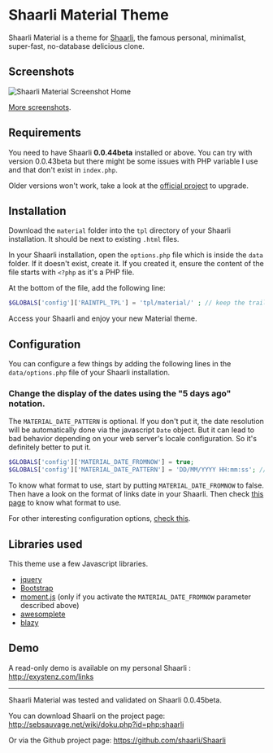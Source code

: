 # Shaarli Material Theme
Shaarli Material is a theme for [Shaarli](https://github.com/shaarli/Shaarli), the famous personal, minimalist, super-fast, no-database delicious clone.


## Screenshots
![Shaarli Material Screenshot Home](https://raw.githubusercontent.com/kalvn/Shaarli-Material/master/material/screenshots/home.png)

[More screenshots](https://github.com/kalvn/Shaarli-Material/tree/master/material/screenshots).


## Requirements
You need to have Shaarli **0.0.44beta** installed or above. You can try with version 0.0.43beta but there might be some issues with PHP variable I use and that don't exist in `index.php`.

Older versions won't work, take a look at the [official project](https://github.com/shaarli/Shaarli) to upgrade.


## Installation

Download the `material` folder into the `tpl` directory of your Shaarli installation. It should be next to existing `.html` files.

In your Shaarli installation, open the `options.php` file which is inside the `data` folder. If it doesn't exist, create it.
If you created it, ensure the content of the file starts with `<?php` as it's a PHP file.

At the bottom of the file, add the following line:

```php
$GLOBALS['config']['RAINTPL_TPL'] = 'tpl/material/' ; // keep the trailing slash!
```

Access your Shaarli and enjoy your new Material theme.


## Configuration
You can configure a few things by adding the following lines in the `data/options.php` file of your Shaarli installation.

### Change the display of the dates using the "5 days ago" notation.
The `MATERIAL_DATE_PATTERN` is optional. If you don't put it, the date resolution will be automatically done via the javascript `Date` object. But it can lead to bad behavior depending on your web server's locale configuration. So it's definitely better to put it.

```php
$GLOBALS['config']['MATERIAL_DATE_FROMNOW'] = true;
$GLOBALS['config']['MATERIAL_DATE_PATTERN'] = 'DD/MM/YYYY HH:mm:ss'; // optional
```

To know what format to use, start by putting `MATERIAL_DATE_FROMNOW` to false. Then have a look on the format of links date in your Shaarli. Then check [this page](http://momentjs.com/docs/#/parsing/string-format/) to know what format to use.

For other interesting configuration options, [check this](https://github.com/shaarli/Shaarli/wiki#main-dataoptionsphp-file).


## Libraries used
This theme use a few Javascript libraries.

- [jquery](http://jquery.com/)
- [Bootstrap](http://getbootstrap.com/)
- [moment.js](http://momentjs.com/) (only if you activate the `MATERIAL_DATE_FROMNOW` parameter described above)
- [awesomplete](http://leaverou.github.io/awesomplete/)
- [blazy](http://dinbror.dk/blazy/)


## Demo
A read-only demo is available on my personal Shaarli : http://exystenz.com/links

------------------------------------------------------------------------------

Shaarli Material was tested and validated on Shaarli 0.0.45beta.

You can download Shaarli on the project page: http://sebsauvage.net/wiki/doku.php?id=php:shaarli

Or via the Github project page: https://github.com/shaarli/Shaarli